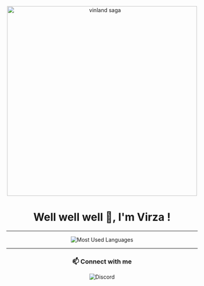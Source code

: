 <p align="center">
  <img src="https://i.pinimg.com/originals/d4/97/ef/d497efbd07b40f54e7b298f2f2dff4a9.gif" alt="vinland saga" width="500"/>
</p>

<h1 align="center">Well well well 👋, I'm Virza !</h1>

---

<p align="center">
  <img src="https://github-readme-stats.vercel.app/api/top-langs/?username=VirzaPixel&layout=compact&theme=tokyonight" alt="Most Used Languages"/>
</p>

---

<h3 align="center">📫 Connect with me</h3>

<p align="center">
  <a href="https://discord.com/users/pozapitza" target="_blank" style="text-decoration:none;">
    <img src="https://img.shields.io/badge/Discord-%235865F2.svg?&style=for-the-badge&logo=discord&logoColor=white" alt="Discord"/>
  </a>
</p>
